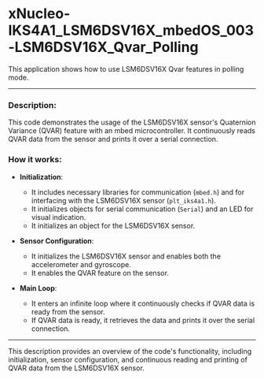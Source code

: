 # xNucleo-IKS4A1_LSM6DSV16X_mbedOS_003-LSM6DSV16X_Qvar_Polling

This application shows how to use LSM6DSV16X Qvar features in polling mode.

---
### Description:

This code demonstrates the usage of the LSM6DSV16X sensor's Quaternion Variance (QVAR) feature with an mbed microcontroller. It continuously reads QVAR data from the sensor and prints it over a serial connection.

### How it works:

- **Initialization**: 
  - It includes necessary libraries for communication (`mbed.h`) and for interfacing with the LSM6DSV16X sensor (`plt_iks4a1.h`).
  - It initializes objects for serial communication (`Serial`) and an LED for visual indication.
  - It initializes an object for the LSM6DSV16X sensor.

- **Sensor Configuration**: 
  - It initializes the LSM6DSV16X sensor and enables both the accelerometer and gyroscope.
  - It enables the QVAR feature on the sensor.

- **Main Loop**:
  - It enters an infinite loop where it continuously checks if QVAR data is ready from the sensor.
  - If QVAR data is ready, it retrieves the data and prints it over the serial connection.

---

This description provides an overview of the code's functionality, including initialization, sensor configuration, and continuous reading and printing of QVAR data from the LSM6DSV16X sensor.